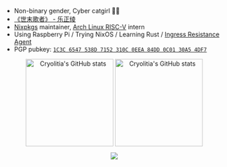 - Non-binary gender, Cyber catgirl 🏳️‍⚧️
- [《世末歌者》 - 乐正绫](https://music.163.com/#/song?id=429460239)
- [Nixpkgs](https://github.com/NixOS/nixpkgs) maintainer, [Arch Linux RISC-V](https://github.com/felixonmars/archriscv-packages) intern
- Using Raspberry Pi / Trying NixOS / Learning  Rust / [Ingress Resistance Agent](https://github.com/Cryolitia/Artworks/blob/main/BioCard_2019_v0.2.jpg)
- PGP pubkey: [`1C3C 6547 538D 7152 310C 0EEA 84DD 0C01 30A5 4DF7`](http://keyserver.ubuntu.com/pks/lookup?op=vindex&search=0x84dd0c0130a54df7)

<p align="center">
  <picture align="center" height="200em">
    <source 
      srcset="https://github-readme-stats.vercel.app/api?username=Cryolitia&include_all_commits=true&count_private=true&theme=dark"
      media="(prefers-color-scheme: dark)"
    />
    <source
      srcset="https://github-readme-stats.vercel.app/api?username=Cryolitia&include_all_commits=true&count_private=true"
      media="(prefers-color-scheme: light), (prefers-color-scheme: no-preference)"
    />
    <img height="200em" align="center" src="https://github-readme-stats.vercel.app/api?username=Cryolitia&include_all_commits=true&count_private=true" alt="Cryolitia's GitHub stats" />
  </picture>
  <picture align="center" height="200em">
    <source 
      srcset="https://github-readme-stats.vercel.app/api/top-langs/?username=Cryolitia&layout=compact&theme=dark&hide=markdown"
      media="(prefers-color-scheme: dark)"
    />
    <source
      srcset="https://github-readme-stats.vercel.app/api/top-langs/?username=Cryolitia&layout=compact&hide=markdown"
      media="(prefers-color-scheme: light), (prefers-color-scheme: no-preference)"
    />
    <img height="200em" align="center" src="https://github-readme-stats.vercel.app/api/top-langs/?username=Cryolitia&layout=compact&hide=markdown" alt="Cryolitia's GitHub stats" />
  </picture>
</p>

<p align="center">
  <img src="https://skillicons.dev/icons?i=androidstudio,blender,cs,cpp,cloudflare,git,idea,kotlin,latex,linux,nix,raspberrypi,rust,vscode" />
</p>
